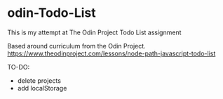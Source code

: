 # odin-Todo-List
This is my attempt at The Odin Project Todo List assignment 

Based around curriculum from the Odin Project. https://www.theodinproject.com/lessons/node-path-javascript-todo-list

TO-DO:
- delete projects
- add localStorage
